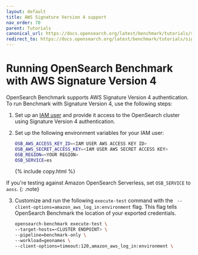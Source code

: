 ```yaml
---
layout: default
title: AWS Signature Version 4 support
nav_order: 70
parent: Tutorials
canonical_url: https://docs.opensearch.org/latest/benchmark/tutorials/sigv4/
redirect_to: https://docs.opensearch.org/latest/benchmark/tutorials/sigv4/
---
```


# Running OpenSearch Benchmark with AWS Signature Version 4

OpenSearch Benchmark supports AWS Signature Version 4 authentication. To run Benchmark with Signature Version 4, use the following steps:

1. Set up an [IAM user](https://docs.aws.amazon.com/IAM/latest/UserGuide/id_roles_create.html) and provide it access to the OpenSearch cluster using Signature Version 4 authentication.

2. Set up the following environment variables for your IAM user:

   ```bash
   OSB_AWS_ACCESS_KEY_ID=<IAM USER AWS ACCESS KEY ID>
   OSB_AWS_SECRET_ACCESS_KEY=<IAM USER AWS SECRET ACCESS KEY>
   OSB_REGION=<YOUR REGION>
   OSB_SERVICE=es
   ```
   {% include copy.html %}

If you're testing against Amazon OpenSearch Serverless, set `OSB_SERVICE` to `aoss`.
{: .note}

3. Customize and run the following `execute-test` command with the ` --client-options=amazon_aws_log_in:environment` flag. This flag tells OpenSearch Benchmark the location of your exported credentials.

   ```bash
   opensearch-benchmark execute-test \
   --target-hosts=<CLUSTER ENDPOINT> \
   --pipeline=benchmark-only \
   --workload=geonames \
   --client-options=timeout:120,amazon_aws_log_in:environment \
   ```